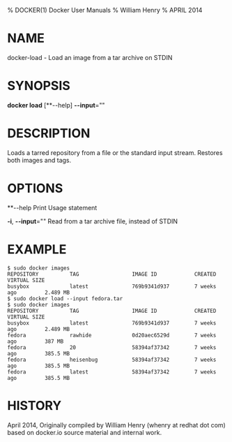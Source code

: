 % DOCKER(1) Docker User Manuals
% William Henry
% APRIL 2014
# NAME
docker-load - Load an image from a tar archive on STDIN

# SYNOPSIS
**docker load**  [**--help] **--input**=""

# DESCRIPTION

Loads a tarred repository from a file or the standard input stream.
Restores both images and tags.

# OPTIONS

**--help  Print Usage statement

**-i**, **--input**=""
   Read from a tar archive file, instead of STDIN

# EXAMPLE

    $ sudo docker images
    REPOSITORY          TAG                 IMAGE ID            CREATED             VIRTUAL SIZE
    busybox             latest              769b9341d937        7 weeks ago         2.489 MB
    $ sudo docker load --input fedora.tar
    $ sudo docker images
    REPOSITORY          TAG                 IMAGE ID            CREATED             VIRTUAL SIZE
    busybox             latest              769b9341d937        7 weeks ago         2.489 MB
    fedora              rawhide             0d20aec6529d        7 weeks ago         387 MB
    fedora              20                  58394af37342        7 weeks ago         385.5 MB
    fedora              heisenbug           58394af37342        7 weeks ago         385.5 MB
    fedora              latest              58394af37342        7 weeks ago         385.5 MB

# HISTORY
April 2014, Originally compiled by William Henry (whenry at redhat dot com)
based on docker.io source material and internal work.
